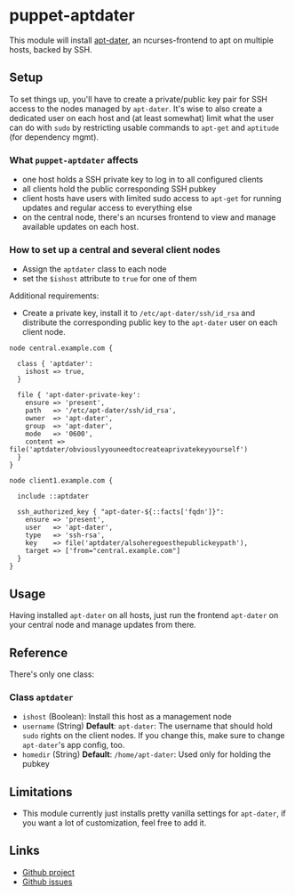 # puppet-aptdater

This module will install [apt-dater](https://github.com/DE-IBH/apt-dater), an
ncurses-frontend to apt on multiple hosts, backed by SSH.

## Setup

To set things up, you'll have to create a private/public key pair for SSH access
to the nodes managed by `apt-dater`. It's wise to also create a dedicated user
on each host and (at least somewhat) limit what the user can do with `sudo` by
restricting usable commands to `apt-get` and `aptitude` (for dependency mgmt).

### What `puppet-aptdater` affects

* one host holds a SSH private key to log in to all configured clients
* all clients hold the public corresponding SSH pubkey
* client hosts have users with limited sudo access to `apt-get` for running
  updates and regular access to everything else
* on the central node, there's an ncurses frontend to view and manage available
  updates on each host.

### How to set up a central and several client nodes

* Assign the `aptdater` class to each node
* set the `$ishost` attribute to `true` for one of them

Additional requirements:
* Create a private key, install it to `/etc/apt-dater/ssh/id_rsa` and distribute
  the corresponding public key to the `apt-dater` user on each client node.

```puppet
node central.example.com {

  class { 'aptdater':
    ishost => true,
  }

  file { 'apt-dater-private-key':
    ensure => 'present',
    path   => '/etc/apt-dater/ssh/id_rsa',
    owner  => 'apt-dater',
    group  => 'apt-dater',
    mode   => '0600',
    content => file('aptdater/obviouslyyouneedtocreateaprivatekeyyourself')
  }
}

node client1.example.com {

  include ::aptdater

  ssh_authorized_key { "apt-dater-${::facts['fqdn']}":
    ensure => 'present',
    user   => 'apt-dater',
    type   => 'ssh-rsa',
    key    => file('aptdater/alsoheregoesthepublickeypath'),
    target => ['from="central.example.com"]
  }
}
```

## Usage

Having installed `apt-dater` on all hosts, just run the frontend `apt-dater`
on your central node and manage updates from there.

## Reference

There's only one class:

### Class `aptdater`

* `ishost` (Boolean): Install this host as a management node
* `username` (String) **Default**: `apt-dater`: The username that should hold `sudo` rights on the client nodes. If you change this, make sure to change `apt-dater`'s app config, too.
* `homedir` (String) **Default**: `/home/apt-dater`: Used only for holding the pubkey

## Limitations

* This module currently just installs pretty vanilla settings for `apt-dater`,
  if you want a lot of customization, feel free to add it.

## Links

* [Github project](https://github.com/fheinle/puppet-aptdater')
* [Github issues](https://github.com/fheinle/puppet-aptdater/issues')
